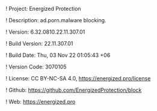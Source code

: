 ! Project: Energized Protection

! Description: ad.porn.malware blocking.

! Version: 6.32.0810.22.11.307.01

! Build Version: 22.11.307.01

! Build Date: Thu, 03 Nov 22 01:05:43 +06

! Version Code: 3070105

! License: CC BY-NC-SA 4.0, https://energized.pro/license

! Github: https://github.com/EnergizedProtection/block

! Web: https://energized.pro
